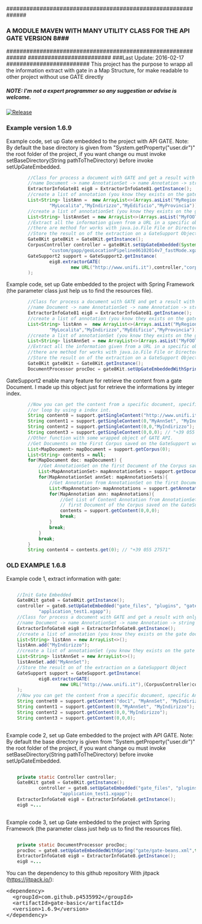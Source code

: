 ##############################################################
### A MODULE MAVEN WITH MANY UTILITY CLASS FOR THE API GATE VERSION 8###
##############################################################
#########################
###Last Update: 2016-02-17
#########################
This project has the purpose to wrapp all the information extract with gate in a Map Structure, for make readable 
to other project without use GATE directly
##### NOTE: I'm not a expert programmer so any suggestion or advise is welcome.

[![Release](https://img.shields.io/github/release/p4535992/gate-basic.svg?label=maven)](https://jitpack.io/p4535992/gate-basic)
### Example version 1.6.9
Example code, set up Gate embedded to the project with API GATE.
Note: By default the base directory is given from "System.getProperty("user.dir")" the root folder of the project, if
you want change ou must invoke setBaseDirectory(String pathToTheDirectory) before invoke setUpGateEmbedded.
```java
        //Class for process a document with GATE and get a result with only the st String value
        //name Document -> name AnnotationSet -> name Annotation -> string content.
        ExtractorInfoGate81 eig8 = ExtractorInfoGate81.getInstance();
        //create a list of annotation (you know they exists on the gate document,otherwise you get null result).....
        List<String> listAnn =  new ArrayList<>(Arrays.asList("MyRegione","MyPhone","MyFax","MyEmail","MyPartitaIVA",
                "MyLocalita","MyIndirizzo","MyEdificio","MyProvincia"));
        //create a list of annotationSet (you know they exists on the gate document,otherwise you get null result).....
        List<String> listAnnSet = new ArrayList<>(Arrays.asList("MyFOOTER","MyHEAD","MySpecialID","MyAnnSet"));
        //Extract all the information given from a URL in a specific object,
        //there are method for works with java.io.File File or Directory
        //Store the result on of the extraction on a GateSupport Object
        Gate8Kit gate8Kit = Gate8Kit.getInstance();
        CorpusController controller = gate8Kit.setUpGateEmbedded(System.getProperty("user.dir")+File.separator+"gate_files", "plugins", "gate.xml", "user-gate.xml", "gate.session",
                "custom/gapp/geoLocationPipeline06102014v7_fastMode.xgapp");
        GateSupport2 support = GateSupport2.getInstance(
                eig8.extractorGATE(
                        new URL("http://www.unifi.it"),controller,"corpus_test_1",listAnnSet,listAnn,true)
        );
```
Example code, set up Gate embedded to the project with Spring Framework (the parameter class just help us to find the
resources file).
```java
        //Class for process a document with GATE and get a result with only the st String value
        //name Document -> name AnnotationSet -> name Annotation -> string content.
        ExtractorInfoGate81 eig8 = ExtractorInfoGate81.getInstance();
        //create a list of annotation (you know they exists on the gate document,otherwise you get null result).....
        List<String> listAnn =  new ArrayList<>(Arrays.asList("MyRegione","MyPhone","MyFax","MyEmail","MyPartitaIVA",
                "MyLocalita","MyIndirizzo","MyEdificio","MyProvincia"));
        //create a list of annotationSet (you know they exists on the gate document,otherwise you get null result).....
        List<String> listAnnSet = new ArrayList<>(Arrays.asList("MyFOOTER","MyHEAD","MySpecialID","MyAnnSet"));
        //Extract all the information given from a URL in a specific object,
        //there are method for works with java.io.File File or Directory
        //Store the result on of the extraction on a GateSupport Object
        Gate8Kit gate8Kit = Gate8Kit.getInstance();
        DocumentProcessor procDoc = gate8Kit.setUpGateEmbeddedWithSpring("gate/gate-beans.xml");
```
GateSupport2 enable many feature for retrieve the content from a gate Document.
I made up this object just for retrieve the informations by integer index.
```java
        //Now you can get the content from a specific document, specific AnnotationSet, specific Annotation.
        //or loop by using a index int.
        String content0 = support.getSingleContent("http://www.unifi.it", "MyAnnSet", "MyIndirizzo"); // "P.azza Guido Monaco"
        String content1 = support.getSingleContent(0,"MyAnnSet", "MyIndirizzo"); // "P.azza Guido Monaco"
        String content2 = support.getSingleContent(0,0,"MyIndirizzo"); // "P.azza Guido Monaco"
        String content3 = support.getSingleContent(0,0,0); // "+39 055 27571"
        //Other function with some wrapped object of GATE API.
        //Get Documents on the First Corpus saved on the GateSupport wrapped object
        List<MapDocument> mapDocument = support.getCorpus(0);
        List<String> contents = null;
        for(MapDocument doc: mapDocument) {
            //Get AnnotationSet on the first Document of the Corpus saved on the GateSupport wrapped object
            List<MapAnnotationSet> mapAnnotationSets = support.getDocument(0);
            for(MapAnnotationSet annSet: mapAnnotationSets){
                //Get Annotation from AnnotationSet on the first Document of the Corpus saved on the GateSupport wrapped object
                List<MapAnnotation> mapAnnotations = support.getAnnotationSet(0);
                for(MapAnnotation ann: mapAnnotations){
                    //Get List of Content Annotation from AnnotationSet on the
                    // first Document of the Corpus saved on the GateSupport wrapped object
                    contents = support.getContent(0,0,0);
                    break;
                }
                break;
            }
            break;
        }
        String content4 = contents.get(0); // "+39 055 27571"
```
### OLD EXAMPLE 1.6.8
Example code 1, extract information with gate:
```java

    //Init Gate Embedded
    Gate8Kit gate8 = Gate8Kit.getInstance();
    controller = gate8.setUpGateEmbedded("gate_files", "plugins", "gate.xml", "user-gate.xml", "gate.session",
            "application_test1.xgapp");
    //Class for process a document with GATE and get a result with only the st ring value
    //name Document -> name AnnotationSet -> name Annotation -> string content.
    ExtractorInfoGate8 eig8 = ExtractorInfoGate8.getInstance();
    //create a list of annotation (you know they exists on the gate document,otherwise you get null result).....
    List<String> listAnn = new ArrayList<>();
    listAnn.add("MyIndirizzo");
    //create a list of annotationSet (you know they exists on the gate document,otherwise you get null result).....
    List<String> listAnnSet = new ArrayList<>();
    listAnnSet.add("MyAnnSet");
    //Store the result on of the extraction on a GateSupport Object
    GateSupport support = GateSupport.getInstance(
            eig8.extractorGATE(
                    new URL("http://www.unifi.it"),(CorpusController)controller,"corpus_test_1",listAnn,listAnnSet,true)
    );
    //Now you can get the content from a specific document, specific AnnotationSet, specific Annotation.
    String contnet0 = support.getContent("doc1", "MyAnnSet", "MyIndirizzo");
    String content1 = support.getContent(0,"MyAnnSet", "MyIndirizzo");
    String content2 = support.getContent(0,0,"MyIndirizzo");
    String content3 = support.getContent(0,0,0); 
    
```
Example code 2, set up Gate embedded to the project with API GATE.
Note: By default the base directory is given from "System.getProperty("user.dir")" the root folder of the project, if
you want change ou must invoke setBaseDirectory(String pathToTheDirectory) before invoke setUpGateEmbedded.

```java

    private static Controller controller;
    Gate8Kit gate8 = Gate8Kit.getInstance();
            controller = gate8.setUpGateEmbedded("gate_files", "plugins", "gate.xml", "user-gate.xml", "gate.session",
                    "application_test1.xgapp");
    ExtractorInfoGate8 eig8 = ExtractorInfoGate8.getInstance();
    eig8 =...
    
```
Example code 3, set up Gate embedded to the project with Spring Framework (the parameter class just help us to find the
resources file).

```java

    private static DocumentProcessor procDoc;
    procDoc = gate8.setUpGateEmbeddedWithSpring("gate/gate-beans.xml",this.getClass(),"documentProcessor");
    ExtractorInfoGate8 eig8 = ExtractorInfoGate8.getInstance();
    eig8 =...
```


You can the dependency to this github repository With jitpack (https://jitpack.io/):

<!-- Put the Maven coordinates in your HTML: -->
 <pre class="prettyprint">&lt;dependency&gt;
  &lt;groupId&gt;com.github.p4535992&lt;/groupId&gt;
  &lt;artifactId&gt;gate-basic&lt;/artifactId&gt;
  &lt;version&gt;<span id="latest_release">1.6.9</span>&lt;/version&gt;
&lt;/dependency&gt;  </pre>

<!-- Add this script to update "latest_release" span to latest version -->
<script>
      var user = 'p4535992'; // Replace with your user/repo
      var repo = 'gate-basic'

      var xmlhttp = new XMLHttpRequest();
      xmlhttp.onreadystatechange = function() {
          if (xmlhttp.readyState == 4 && xmlhttp.status == 200) {
              var myArr = JSON.parse(xmlhttp.responseText);
              populateRelease(myArr);
          }
      }
      xmlhttp.open("GET", "https://api.github.com/repos/" user + "/" + repo + "/releases", true);
      xmlhttp.send();

      function populateRelease(arr) {
          var release = arr[0].tag_name;
          document.getElementById("latest_release").innerHTML = release;
      }
</script>
